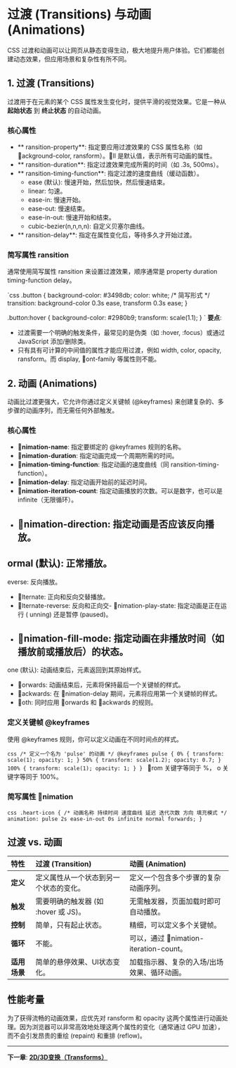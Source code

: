 ﻿# 过渡 (Transitions) 与动画 (Animations)

CSS 过渡和动画可以让网页从静态变得生动，极大地提升用户体验。它们都能创建动态效果，但应用场景和复杂性有所不同。

## 1. 过渡 (Transitions)

过渡用于在元素的某个 CSS 属性发生变化时，提供平滑的视觉效果。它是一种从 **起始状态** 到 **终止状态** 的自动动画。

### 核心属性

- **	ransition-property**: 指定要应用过渡效果的 CSS 属性名称（如 ackground-color, 	ransform）。ll 是默认值，表示所有可动画的属性。
- **	ransition-duration**: 指定过渡效果完成所需的时间（如  .3s, 500ms）。
- **	ransition-timing-function**: 指定过渡的速度曲线（缓动函数）。
  - ease (默认): 慢速开始，然后加快，然后慢速结束。
  - linear: 匀速。
  - ease-in: 慢速开始。
  - ease-out: 慢速结束。
  - ease-in-out: 慢速开始和结束。
  - cubic-bezier(n,n,n,n): 自定义贝塞尔曲线。
- **	ransition-delay**: 指定在属性变化后，等待多久才开始过渡。

### 简写属性 	ransition

通常使用简写属性 	ransition 来设置过渡效果，顺序通常是 property duration timing-function delay。

`css
.button {
  background-color: #3498db;
  color: white;
  /* 简写形式 */
  transition: background-color 0.3s ease, transform 0.3s ease;
}

.button:hover {
  background-color: #2980b9;
  transform: scale(1.1);
}
`
**要点**:
- 过渡需要一个明确的触发条件，最常见的是伪类（如 :hover, :focus）或通过 JavaScript 添加/删除类。
- 只有具有可计算的中间值的属性才能应用过渡，例如 width, color, opacity, 	ransform。而 display, ont-family 等属性则不能。

## 2. 动画 (Animations)

动画比过渡更强大，它允许你通过定义关键帧 (@keyframes) 来创建复杂的、多步骤的动画序列，而无需任何外部触发。

### 核心属性

- **nimation-name**: 指定要绑定的 @keyframes 规则的名称。
- **nimation-duration**: 指定动画完成一个周期所需的时间。
- **nimation-timing-function**: 指定动画的速度曲线（同 	ransition-timing-function）。
- **nimation-delay**: 指定动画开始前的延迟时间。
- **nimation-iteration-count**: 指定动画播放的次数。可以是数字，也可以是 infinite（无限循环）。
- **nimation-direction**: 指定动画是否应该反向播放。
  - 
ormal (默认): 正常播放。
  - everse: 反向播放。
  - lternate: 正向和反向交替播放。
  - lternate-reverse: 反向和正向交- nimation-play-state: 指定动画是正在运行 (unning) 还是暂停 (paused)。
- **nimation-fill-mode**: 指定动画在非播放时间（如播放前或播放后）的状态。
  - 
one (默认): 动画结束后，元素返回到其原始样式。
  - orwards: 动画结束后，元素将保持最后一个关键帧的样式。
  - ackwards: 在 nimation-delay 期间，元素将应用第一个关键帧的样式。
  - oth: 同时应用 orwards 和 ackwards 的规则。

### 定义关键帧 @keyframes

使用 @keyframes 规则，你可以定义动画在不同时间点的样式。

`css
/* 定义一个名为 'pulse' 的动画 */
@keyframes pulse {
  0% {
    transform: scale(1);
    opacity: 1;
  }
  50% {
    transform: scale(1.2);
    opacity: 0.7;
  }
  100% {
    transform: scale(1);
    opacity: 1;
  }
}
`
rom 关键字等同于  %，	o 关键字等同于 100%。

### 简写属性 nimation

`css
.heart-icon {
  /* 动画名称 持续时间 速度曲线 延迟 迭代次数 方向 填充模式 */
  animation: pulse 2s ease-in-out 0s infinite normal forwards;
}
`

## 过渡 vs. 动画

| 特性 | 过渡 (Transition) | 动画 (Animation) |
| :--- | :--- | :--- |
| **定义** | 定义属性从一个状态到另一个状态的变化。 | 定义一个包含多个步骤的复杂动画序列。 |
| **触发** | 需要明确的触发器 (如 :hover 或 JS)。 | 无需触发器，页面加载时即可自动播放。 |
| **控制** | 简单，只有起止状态。 | 精细，可以定义多个关键帧。 |
| **循环** | 不能。 | 可以，通过 nimation-iteration-count。 |
| **适用场景**| 简单的悬停效果、UI状态变化。 | 加载指示器、复杂的入场/出场效果、循环动画。 |

## 性能考量

为了获得流畅的动画效果，应优先对 	ransform 和 opacity 这两个属性进行动画处理。因为浏览器可以非常高效地处理这两个属性的变化（通常通过 GPU 加速），而不会引发昂贵的重绘 (repaint) 和重排 (reflow)。

---
**下一章**: **[2D/3D变换（Transforms）](transforms.md)**
